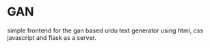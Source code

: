 # GAN
simple frontend for the gan based urdu text generator using html, css javascript and flask as a server.
